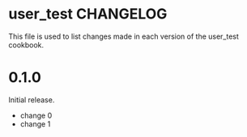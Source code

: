 # user_test CHANGELOG

This file is used to list changes made in each version of the user_test cookbook.

# 0.1.0

Initial release.

- change 0
- change 1

